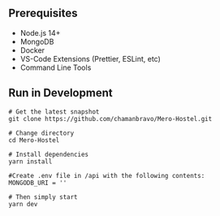 ## Prerequisites

- Node.js 14+
- MongoDB
- Docker
- VS-Code Extensions (Prettier, ESLint, etc)
- Command Line Tools

## Run in Development

```
# Get the latest snapshot
git clone https://github.com/chamanbravo/Mero-Hostel.git

# Change directory
cd Mero-Hostel

# Install dependencies
yarn install

#Create .env file in /api with the following contents:
MONGODB_URI = ''

# Then simply start
yarn dev
```

